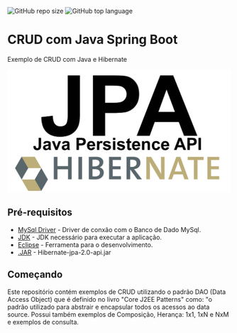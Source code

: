 ![GitHub repo size](https://img.shields.io/github/repo-size/JaimeDevS/api-crud-springboot?style=plastic)
![GitHub top language](https://img.shields.io/github/languages/top/JaimeDevS/api-crud-springboot?style=plastic)

# CRUD com Java Spring Boot

Exemplo de CRUD com Java e Hibernate

![Java](https://github.com/JaimeMS/JaimeMS/blob/main/img/JPAHibernate.jpg) 

## Pré-requisitos

* [MySql Driver](https://spring.io/guides/gs/accessing-data-mysql/ "MySql") - Driver de conxão com o Banco de Dado MySql.
* [JDK](https://www.oracle.com/br/java/technologies/downloads/#java17) - JDK necessário para executar a aplicação.
* [Eclipse](https://www.eclipse.org/downloads/) - Ferramenta para o desenvolvimento.
* [.JAR](http://www.java2s.com/Code/Jar/h/Downloadhibernatejpa20apijar.htm) -  Hibernate-jpa-2.0-api.jar

## Começando
Este repositório contém exemplos de CRUD utilizando o padrão DAO  (Data Access Object) que é definido no livro "Core J2EE Patterns" como: 
"o padrão utilizado para abstrair e encapsular todos os acessos ao data source.
Possui também exemplos de Composição, Herança: 1x1, 1xN e NxM e exemplos de consulta.


